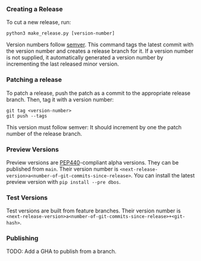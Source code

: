 ### Creating a Release

To cut a new release, run:

```shell
python3 make_release.py [version-number]
```

Version numbers follow [semver](https://semver.org/).
This command tags the latest commit with the version number and creates a release branch for it.
If a version number is not supplied, it automatically generated a version number by incrementing the last released minor version.

### Patching a release 

To patch a release, push the patch as a commit to the appropriate release branch.
Then, tag it with a version number:

```shell
git tag <version-number>
git push --tags
```

This version must follow semver: It should increment by one the patch number of the release branch.

### Preview Versions

Preview versions are [PEP440](https://peps.python.org/pep-0440/)-compliant alpha versions.
They can be published from `main`.
Their version number is `<next-release-version>a<number-of-git-commits-since-release>`.
You can install the latest preview version with `pip install --pre dbos`.

### Test Versions

Test versions are built from feature branches.
Their version number is `<next-release-version>a<number-of-git-commits-since-release>+<git-hash>`.

### Publishing

TODO: Add a GHA to publish from a branch.
